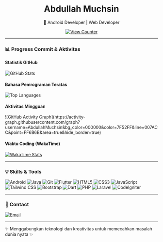 <!-- Header -->
<div align="center">
<!--   <img src="https://via.placeholder.com/150/007ACC/FFFFFF?text=AM" alt="Avatar" width="150"/> -->
  <h1>Abdullah Muchsin</h1>
  <p>📱 Android Developer | Web Developer </p>
  <a href="https://github.com/AbdullahMuchsin">
    <img src="https://komarev.com/ghpvc/?username=AbdullahMuchsin&label=Profile%20Views&color=007ACC&style=flat" alt="View Counter"/>
  </a>
</div>

---

### 📊 **Progress Commit & Aktivitas**

#### **Statistik GitHub**
<div>
  <img src="https://github-readme-stats.vercel.app/api?username=AbdullahMuchsin&show_icons=true&theme=radical&include_all_commits=true" alt="GitHub Stats"/>
</div>

#### **Bahasa Pemrograman Teratas**
<div>
  <img src="https://github-readme-stats.vercel.app/api/top-langs/?username=AbdullahMuchsin&layout=compact&theme=radical" alt="Top Languages"/>
</div>

#### **Aktivitas Mingguan**
<div>
  ![GitHub Activity Graph](https://activity-graph.githubusercontent.com/graph?username=AbdullahMuchsin&bg_color=000000&color=7F52FF&line=007ACC&point=FF6B6B&area=true&hide_border=true)
</div>

#### **Waktu Coding (WakaTime)**
<div>
  <a href="https://wakatime.com/@your-wakatime-username">
    <img src="https://wakatime.com/badge/user/your-wakatime-user-id.svg" alt="WakaTime Stats"/>
  </a>
</div>

---

### 💡 **Skills & Tools**  
<div>
  <img src="https://img.shields.io/badge/Android-3DDC84?style=for-the-badge&logo=android&logoColor=white" alt="Android"/>
  <img src="https://img.shields.io/badge/Java-ED8B00?style=for-the-badge&logo=java&logoColor=white" alt="Java"/>
  <img src="https://img.shields.io/badge/Git-F05032?style=for-the-badge&logo=git&logoColor=white" alt="Git"/>
  <img src="https://img.shields.io/badge/Flutter-02569B?style=for-the-badge&logo=flutter&logoColor=white" alt="Flutter"/>
  <img src="https://img.shields.io/badge/HTML5-E34F26?style=for-the-badge&logo=html5&logoColor=white" alt="HTML5"/>
  <img src="https://img.shields.io/badge/CSS3-1572B6?style=for-the-badge&logo=css3&logoColor=white" alt="CSS3"/>
  <img src="https://img.shields.io/badge/JavaScript-F7DF1E?style=for-the-badge&logo=javascript&logoColor=black" alt="JavaScript"/>
  <img src="https://img.shields.io/badge/Tailwind_CSS-38B2AC?style=for-the-badge&logo=tailwind-css&logoColor=white" alt="Tailwind CSS"/>
  <img src="https://img.shields.io/badge/Bootstrap-7952B3?style=for-the-badge&logo=bootstrap&logoColor=white" alt="Bootstrap"/>
  <img src="https://img.shields.io/badge/Dart-0175C2?style=for-the-badge&logo=dart&logoColor=white" alt="Dart"/>
  <img src="https://img.shields.io/badge/PHP-777BB4?style=for-the-badge&logo=php&logoColor=white" alt="PHP"/>
  <img src="https://img.shields.io/badge/Laravel-FF2D20?style=for-the-badge&logo=laravel&logoColor=white" alt="Laravel"/>
  <img src="https://img.shields.io/badge/CodeIgniter-EE4323?style=for-the-badge&logo=codeigniter&logoColor=white" alt="CodeIgniter"/>
</div>

---

### 📧 **Contact**  
<div>
  <a href="mailto:abdullahmuchsin@example.com">
    <img src="https://img.shields.io/badge/Email-007ACC?style=for-the-badge&logo=gmail&logoColor=white" alt="Email"/>
  </a>
</div>

---

<footer>
  <p>✨ Menggabungkan teknologi dan kreativitas untuk memecahkan masalah dunia nyata ✨</p>
</footer>
